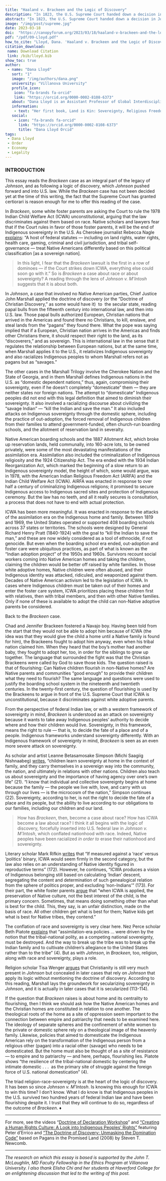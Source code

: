 ```yaml
---
title: "Haaland v. Brackeen and the Logic of Discovery"
description: "In 1823, the U.S. Supreme Court handed down a decision in Johnson v M’Intosh, the first of the Marshall trilogy, infamous for its attack on Indigenous sovereignty. Two hundred years later, it seems as if things are different — indeed, it seems as if things are better — for Indigenous peoples in the United States."
abstract: "In 1823, the U.S. Supreme Court handed down a decision in Johnson v M’Intosh, the first of the Marshall trilogy, infamous for its attack on Indigenous sovereignty. Two hundred years later, it seems as if things are different — indeed, it seems as if things are better — for Indigenous peoples in the United States. We have a Laguna Pueblo woman Secretary of the Interior, an investigation into the horrors of Native American boarding schools has resulted in a report for the first time in U.S. history, and the government has even acknowledged the genocide of Indigenous peoples (8). However, some argue that Haaland v. Brackeen, which the Supreme Court is getting ready to decide this term, is threatening to inflict the biggest blow to Indigenous sovereignty since Johnson. What are they worried about?"
image: "/img/post/supreme.jpg"
date: 2023-03-18
doi:  "https://canopyforum.org/2023/03/18/haaland-v-brackeen-and-the-logic-of-discovery/"
pdf: "/pdf/09-Lloyd.pdf"
how_to_cite: "Lloyd, Dana. 'Haaland v. Brackeen and the Logic of Discovery.' (2023)."
citation_download: 
 name: Download Citation
 link: /bib/lloyd.bib
show_toc: true
author: 
 - name: "Dana Lloyd"
   sort: "1"
   image: "/img/authors/dana.png"
   university: "Villanova University"
   profile_icon: 
    icon: "fa-brands fa-orcid"
    link: "https://orcid.org/0000-0002-8108-6373"
   about: "Dana Lloyd is an Assistant Professor of Global Interdisciplinary Studies at Villanova University."
   information: 
    - text: "Her first book, Land is Kin: Sovereignty, Religious Freedom, and Indigenous Sacred Sites, is forthcoming with University Press of Kansas this Fall."
   social:
    - icon: "fa-brands fa-orcid"
      link: "https://orcid.org/0000-0002-8108-6373"
      title: "Dana Lloyd Orcid"
tags: 
 - Dana Lloyd
 - Order
 - Economy
 - Legality
---
```


### INTRODUCTION

This essay reads the _Brackeen_ case as an integral part of the legacy of _Johnson_, and as following a logic of discovery, which _Johnson_ pushed forward and into U.S. law. While the _Brackeen_ case has not been decided yet at the time of this writing, the fact that the Supreme Court has granted certiorari is reason enough for me to offer this reading of the case.  

In _Brackeen_, some white foster parents are asking the Court to rule the 1978 Indian Child Welfare Act (ICWA) unconstitutional, arguing that the law discriminates against them based on race. Native scholars and lawyers fear that if the Court rules in favor of those foster parents, it will be the end of Indigenous sovereignty in the U.S. As Cherokee journalist Rebecca Nagle [e](https://www.theatlantic.com/ideas/archive/2022/11/scotus-native-american-sovereignty-brackeen-v-haaland/672038/)[xplains](https://www.theatlantic.com/ideas/archive/2022/11/scotus-native-american-sovereignty-brackeen-v-haaland/672038/): “A host of federal statutes — including on land rights, water rights, health care, gaming, criminal and civil jurisdiction, and tribal self-governance — treat Native Americans differently based on this political classification \[as a sovereign nation\].

> In this light, I fear that the _Brackeen_ lawsuit is the first in a row of dominoes — if the Court strikes down ICWA, everything else could soon go with it.” So is _Brackeen_ a case about race or about sovereignty? A reading through the lens of _Johnson v. M’Intosh_ suggests that it is about both.

In _Johnson_, a case that involved no Native American parties, Chief Justice John Marshall applied the doctrine of discovery (or the “Doctrine of Christian Discovery,” as some would have it)  to  the secular state, reading papal bulls from the fifteenth century into international law, and then into U.S. law. Those papal bulls authorized European, Christian nations that arrived in the Americas and found there no Christians, to kill, enslave, and steal lands from the “pagans” they found there. What the pope was saying implied that if a European, Christian nation arrives in the Americas and finds other Christians there, it should respect their right to the land, as its “discoverers,” and as sovereign. This is international law in the sense that it regulates the relationship between European nations, but at the same time, when Marshall applies it to the U.S., it relativizes Indigenous sovereignty and also racializes Indigenous peoples to whom Marshall refers not as pagans but as “savages.”

The other cases in the Marshall Trilogy involve the Cherokee Nation and the State of Georgia, and in them Marshall defines Indigenous nations in the U.S. as “domestic dependent nations,” thus, again, compromising their sovereignty, even if he doesn’t completely “domesticate” them — they are neither states nor foreign nations. The attempt to “domesticate” Indigenous peoples did not end with this legal definition that aimed to diminish their sovereignty. It also involved a racializing discourse about civilizing the “savage Indian” — “kill the Indian and save the man.” It also included attacks on Indigenous sovereignty through the domestic sphere, including the practice of out-adoption, the forced removal of Indigenous children from their families to attend government-funded, often church-run boarding schools, and the allotment of reservation land in severalty. 

Native American boarding schools and the 1887 Allotment Act, which broke up reservation lands, held communally, into 160-acre lots, to be owned privately, were some of the most devastating manifestations of the assimilation era. Assimilation also included the criminalization of Indigenous religiosity and the 1924 Citizenship Act. The era ended with the 1934 Indian Reorganization Act, which marked the beginning of a slow return to an Indigenous sovereignty model, the height of which, some would argue, was in 1978, with the American Indian Religious Freedom Act (AIRFA) and the Indian Child Welfare Act (ICWA). AIRFA was enacted in response to over half a century of criminalizing Indigenous religions; it promised to secure Indigenous access to Indigenous sacred sites and protection of Indigenous ceremony. But the law has no teeth, and all it really secures is consultation, a process that does not have to end with actual protection. 

ICWA has been more meaningful. It was enacted in response to the attacks of the assimilation era on the Indigenous home and family. Between 1819 and 1969, the United States operated or supported 408 boarding schools across 37 states or territories. The schools were designed by General Richard Henry Pratt (1840-1924) with the goal to “kill the Indian to save the man,” and these are now widely considered as a tool of ethnocide, if not genocide. But even when the boarding school era ended, out-adoption and foster care were ubiquitous practices, as part of what is known as the “Indian adoption project” of the 1950s and 1960s. Survivors recount social workers coming into Native American homes and taking the children, claiming the children would be better off raised by white families. In those white adoptive homes, Native children were often abused, and their Indigenous identity was attacked, ridiculed, and weaponized against them. Decades of Native American activism led to the legislation of ICWA. In cases where Indigenous children must be taken out of their homes and enter the foster care system, ICWA prioritizes placing these children first with relatives, then with tribal members, and then with other Native families. Only if none of these is available to adopt the child can non-Native adoptive parents be considered. 

Back to the _Brackeen_ case.  

Chad and Jennifer Brackeen fostered a Navajo boy. Having been told from the start that they would not be able to adopt him because of ICWA (the idea was that they would give the child a home until a Native family is found for him), the Brackeens fought to adopt him anyway, even when his tribal nation claimed him. When they heard that the boy’s mother had another baby, they fought to adopt her, too, in order for the siblings to grow up together. The language that surrounded the fight was that the Christian Brackeens were called by God to save those kids. The question raised is that of flourishing: Can Native children flourish in non-Native homes? Are Native parents and communities “good enough” to provide their children what they need to flourish? The same language and questions were used to justify the boarding school system in the nineteenth and twentieth centuries. In the twenty-first century, the question of flourishing is used by the Brackeens to argue in front of the U.S. Supreme Court that ICWA is unconstitutional, because it discriminates against white adoptive parents.

From the perspective of federal Indian law, or with a western framework of sovereignty in mind, _Brackeen_ is understood as an attack on sovereignty because it wants to take away Indigenous peoples’ authority to decide where and how their children would live. Sovereignty, in this framework, means the right to rule — that is, to decide the fate of a place and of a people. Indigenous frameworks understand sovereignty differently. With an Indigenous framework of sovereignty in mind, _Brackeen_ is seen as an even more severe attack on sovereignty. 

As scholar and artist Leanne Betasamosake Simpson (Michi Saagiig Nishnaabeg) [writes](https://www.amazon.com/Native-Studies-Keywords-Critical-Indigenous/dp/0816531501/ref=asc_df_0816531501/?tag=hyprod-20&linkCode=df0&hvadid=366430908470&hvpos=&hvnetw=g&hvrand=9431153057392581067&hvpone=&hvptwo=&hvqmt=&hvdev=c&hvdvcmdl=&hvlocint=&hvlocphy=9007284&hvtargid=pla-494712384937&psc=1&tag=&ref=&adgrpid=77768497818&hvpone=&hvptwo=&hvadid=366430908470&hvpos=&hvnetw=g&hvrand=9431153057392581067&hvqmt=&hvdev=c&hvdvcmdl=&hvlocint=&hvlocphy=9007284&hvtargid=pla-494712384937), “children learn sovereignty at home in the context of family, and they carry themselves in a sovereign way into the community, the nation, and ultimately in relations with other nations. Children also teach us about sovereignty and the importance of having agency over one’s own life” (21). “I know that individual and collective sovereignty begins at home because the family — the people we live with, love, and carry with us through our lives — is the microcosm of the nation,” Simpson continues (22). Sovereignty, according to her, is not the right to decide the fate of a place and its people, but the ability to live according to our obligations to our families, including our children and our land. 

> How has _Brackeen_, then, become a case about race? How has ICWA become a law about race? I think it all begins with the logic of discovery, forcefully inserted into U.S. federal law in _Johnson v. M’Intosh_, which conflated nationhood with race. Indeed, Native peoples have been racialized _in order to_ erase their nationhood and sovereignty. 

Literary scholar Mark Rifkin [writes](https://www.amazon.com/Critically-Sovereign-Indigenous-Sexuality-Feminist/dp/0822363658/ref=sr_1_1?crid=VGJYM0THQ3VL&keywords=critically+sovereign&qid=1678067728&sprefix=critically+sovereign%2Caps%2C151&sr=8-1) that “If measured against a ‘race’ versus ‘politics’ binary, ICWA would seem firmly in the second category, but the law also relies on an understanding of Native identity figured in reproductive terms” (172). However, he continues, “ICWA produces a vision of Indigenous belonging still based on calculating ‘Indian’ descent, segregating the content and determination of such genealogical relation from the sphere of politics proper, and excluding ‘non-Indians’” (173). For their part, the white foster parents [argue](https://www.theatlantic.com/family/archive/2019/02/indian-child-welfare-acts-uncertain-future/582628/) that “when ICWA is applied, the preservation of Native culture, not the best interest of the child, is the primary concern. Sometimes, that means doing something other than what is best for the child. This, they say, is an unfair distinction, made on the basis of race. All other children get what is best for them; Native kids get what is best for Native tribes, they contend.”

The conflation of race and sovereignty is very clear here. Nez Perce scholar Beth Piatote [explains](https://www.amazon.com/Domestic-Subjects-Citizenship-Literature-Modernity/dp/0300227078/ref=sr_1_1?crid=34YT95UZ64POF&keywords=piatote+domestic+subjects&qid=1678052308&sprefix=piatote+domestic+subjects%2Caps%2C85&sr=8-1) that “assimilation-era policies … were driven by the notion that the tribal-national polity, as a competing national sovereignty, must be destroyed. And the way to break up the tribe was to break up the Indian family and to cultivate children’s allegiance to the United States rather than to the tribe” (4). But as with _Johnson_, in _Brackeen,_ too, religion, along with race and sovereignty, plays a role.

Religion scholar Tisa Wenger [argues](https://www.amazon.com/Religion-Law-North-American-Religions/dp/1479891398/ref=sr_1_1?crid=1D454T80RPK14&keywords=religion+law+usa&qid=1678052002&sprefix=religion+law+usa%2Caps%2C122&sr=8-1) that Christianity is still very much present in _Johnson_ but concealed in later cases that rely on _Johnson_ that apply its logic without mentioning the doctrine of discovery. According to this reading, Marshall lays the groundwork for secularizing sovereignty in _Johnson_, and it is actually in later cases that it is secularized (113-114).

If the question that _Brackeen_ raises is about home and its centrality to flourishing, then I think we should ask how the Native American homes and the Christian homes are constituted in relation to one another. The theological roots of the home as a site of oppression seem important to the connection between empire and patriarchy that needs to be examined here. The ideology of separate spheres and the confinement of white women to the private or domestic sphere rely on a theological image of the heavenly family. Likewise, policies that aimed to domesticate the Indigenous American rely on the transformation of the Indigenous person from a religious other (pagan) into a racial other (savage) who needs to be domesticated. But the home must also be thought of as a site of resistance — to empire and to patriarchy — and here, perhaps, flourishing lies. Piatote shows “the resilience of the tribal-national domestic by centering the intimate domestic . . .  as the primary site of struggle against the foreign force of U.S. national domestication” (4).

The triad religion-race-sovereignty is at the heart of the logic of discovery. It has been so since _Johnson v. M’Intosh_. Is knowing this enough for ICWA to win this time? I don’t know. What I do know is that Indigenous peoples in the U.S. survived two hundred years of federal Indian law and have been flourishing despite it. I trust that they will continue to do so, regardless of the outcome of _Brackeen_. ♦ 

- - -

For more, see the videos “[Doctrine of Declaration Workshop](https://youtu.be/SVgw_rD1YBM)” and [“Creating a Human Rights Culture: A Look into Indigenous Peoples’ Rights”](https://youtu.be/Fp98gxAEV0Q) featuring Peter d’Errico and [“The Doctrine of Discovery: Unmasking the Domination Code”](https://vimeo.com/ondemand/dominationcode) based on Pagans in the Promised Land (2008) by Steven T. Newcomb.

- - -

_The research on which this essay is based is supported by the John T. McLaughlin, MD Faculty Fellowship in the Ethics Program at Villanova University. I also thank Elisha Chi and her students at Haverford College for an enlightening discussion that led to the writing of this post._
